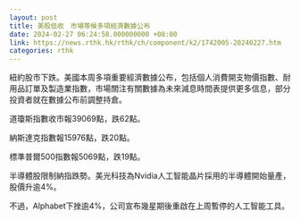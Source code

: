 ```yaml
---
layout: post
title: 美股低收　市場等候多項經濟數據公布
date: 2024-02-27 06:24:58.000000000 +08:00
link: https://news.rthk.hk/rthk/ch/component/k2/1742005-20240227.htm
categories: rthk
---
```


紐約股市下跌。美國本周多項重要經濟數據公布，包括個人消費開支物價指數、耐用品訂單及製造業指數，市場關注有關數據為未來減息時間表提供更多信息，部分投資者就在數據公布前調整持倉。

道瓊斯指數收市報39069點，跌62點。

納斯達克指數報15976點，跌20點。

標準普爾500指數報5069點，跌19點。

半導體股限制納指跌勢。美光科技為Nvidia人工智能晶片採用的半導體開始量產，股價升逾4%。

不過，Alphabet下挫逾4%，公司宣布幾星期後重啟在上周暫停的人工智能工具。
